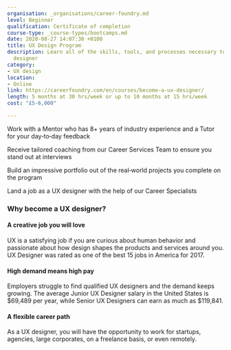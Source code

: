 ```yaml
---
organisation: _organisations/career-foundry.md
level: Beginner
qualification: Certificate of completion
course-type: _course-types/bootcamps.md
date: 2020-08-27 14:07:30 +0100
title: UX Design Program
description: Learn all of the skills, tools, and processes necessary to become a UX
  designer
category:
- UX design
location:
- Online
link: https://careerfoundry.com/en/courses/become-a-ux-designer/
length: 5 months at 30 hrs/week or up to 10 months at 15 hrs/week
cost: "£5-6,000"

---
```

Work with a Mentor who has 8+ years of industry experience and a Tutor for your day‑to‑day feedback

Receive tailored coaching from our Career Services Team to ensure you stand out at interviews

Build an impressive portfolio out of the real‑world projects you complete on the program

Land a job as a UX designer with the help of our Career Specialists

### Why become a UX designer?

#### A creative job you will love

UX is a satisfying job if you are curious about human behavior and passionate about how design shapes the products and services around you. UX Designer was rated as one of the best 15 jobs in America for 2017.

#### High demand means high pay

Employers struggle to find qualified UX designers and the demand keeps growing. The average Junior UX Designer salary in the United States is $69,489 per year, while Senior UX Designers can earn as much as $119,841.

#### A flexible career path

As a UX designer, you will have the opportunity to work for startups, agencies, large corporates, on a freelance basis, or even remotely.